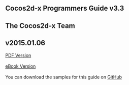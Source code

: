 ## Cocos2d-x Programmers Guide v3.3
## The Cocos2d-x Team
## v2015.01.06

[PDF Version](http://cocos2d-x.org/programmersguide/ProgrammersGuide.pdf)
<br /><br />
[eBook Version](http://cocos2d-x.org/programmersguide/ProgrammersGuide.epub)
<br /><br />
You can download the samples for this guide on [GitHub](https://github.com/chukong/programmers-guide-samples)
<br /><br />
